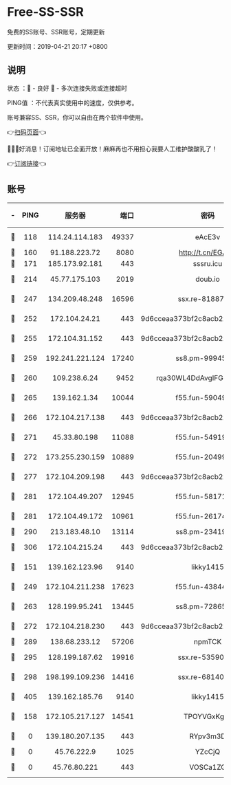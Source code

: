# Free-SS-SSR

免费的SS账号、SSR账号，定期更新

更新时间：2019-04-21 20:17 +0800

## 说明

状态     ：🙂 - 良好 🙁 - 多次连接失败或连接超时

PING值   ：不代表真实使用中的速度，仅供参考。

账号兼容SS、SSR，你可以自由在两个软件中使用。

👉[扫码页面](https://liesauer.github.io/Free-SS-SSR/)👈

🎉🎉🎉好消息！订阅地址已全面开放！麻麻再也不用担心我要人工维护酸酸乳了！

👉[订阅链接](https://www.liesauer.net/yogurt/subscribe?ACCESS_TOKEN=DAYxR3mMaZAsaqUb)👈

## 账号

|-|PING|服务器|端口|密码|加密方式|区域|
|:----:|:----:|:-----:|-----:|:----:|:----:|:----:|
|🙂|118|114.24.114.183|49337|eAcE3v|chacha20-ietf|TW|
|🙂|160|91.188.223.72|8080|http://t.cn/EGJIyrl|rc4-md5|RU|
|🙂|171|185.173.92.181|443|sssru.icu|rc4-md5|RU|
|🙂|214|45.77.175.103|2019|doub.io|aes-128-ctr|SG|
|🙂|247|134.209.48.248|16596|ssx.re-81887619|aes-256-cfb|US|
|🙂|252|172.104.24.21|443|9d6cceaa373bf2c8acb22e60b6a58be6|aes-256-cfb|US|
|🙂|255|172.104.31.152|443|9d6cceaa373bf2c8acb22e60b6a58be6|aes-256-cfb|US|
|🙂|259|192.241.221.124|17240|ss8.pm-99945477|aes-256-cfb|US|
|🙂|260|109.238.6.24|9452|rqa30WL4DdAvgIFG6Fs3znzTa|aes-256-cfb|FR|
|🙂|265|139.162.1.34|10044|f55.fun-59049291|aes-256-cfb|SG|
|🙂|266|172.104.217.138|443|9d6cceaa373bf2c8acb22e60b6a58be6|aes-256-cfb|US|
|🙂|271|45.33.80.198|11088|f55.fun-54919937|aes-256-cfb|US|
|🙂|272|173.255.230.159|10889|f55.fun-20499920|aes-256-cfb|US|
|🙂|277|172.104.209.198|443|9d6cceaa373bf2c8acb22e60b6a58be6|aes-256-cfb|US|
|🙂|281|172.104.49.207|12945|f55.fun-58171420|aes-256-cfb|SG|
|🙂|281|172.104.49.172|10961|f55.fun-26174488|aes-256-cfb|SG|
|🙂|290|213.183.48.10|13114|ss8.pm-23419048|rc4-md5|RU|
|🙂|306|172.104.215.24|443|9d6cceaa373bf2c8acb22e60b6a58be6|aes-256-cfb|US|
|🙂|151|139.162.123.96|9140|likky1415|aes-256-cfb|JP|
|🙂|249|172.104.211.238|17623|f55.fun-43844641|aes-256-cfb|US|
|🙂|263|128.199.95.241|13445|ss8.pm-72865285|aes-256-cfb|SG|
|🙂|272|172.104.218.230|443|9d6cceaa373bf2c8acb22e60b6a58be6|aes-256-cfb|US|
|🙂|289|138.68.233.12|57206|npmTCK|rc4-md5|US|
|🙂|295|128.199.187.62|19916|ssx.re-53590362|aes-256-cfb|SG|
|🙂|298|198.199.109.236|14416|ssx.re-68140680|aes-256-cfb|US|
|🙂|405|139.162.185.76|9140|likky1415|aes-256-cfb|DE|
|🙁|158|172.105.217.127|14541|TPOYVGxKglpi|aes-256-cfb|JP|
|🙁|0|139.180.207.135|443|RYpv3m3D|aes-256-cfb|JP|
|🙁|0|45.76.222.9|1025|YZcCjQ|rc4-md5|JP|
|🙁|0|45.76.80.221|443|VOSCa1ZG|aes-256-cfb|DE|
